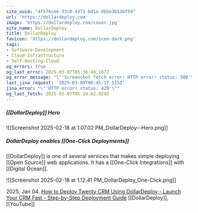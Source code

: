 ```yaml
---
site_uuid: "4f576cee-33c0-4371-bd1e-db5e3b536f59"
url: 'https://dollardeploy.com'
image: 'https://dollardeploy.com/cover.jpg'
site_name: DollarDeploy
title: DollarDeploy
favicon: 'https://dollardeploy.com/icon-dark.png'
tags:
- Software-Development
- Cloud-Infrastructure
- Self-Hosting-Cloud
og_errors: true
og_last_error: 2025-03-07T05:36:40.167Z
og_error_message: "\"'Screenshot fetch error: HTTP error! status: 500'\""
last_jina_request: '2025-03-09T06:45:17.515Z'
jina_error: "\"'HTTP error! status: 429'\""
og_last_fetch: 2025-03-07T05:19:02.929Z
---
```

##### [[DollarDeploy]] Hero
![[Screenshot 2025-02-18 at 1.07.02 PM_DollarDeploy--Hero.png]]

##### DollarDeploy enables [[One-Click Deployments]]
[[DollarDeploy]] is one of several services that makes simple deploying [[Open Source]] web applications. It has a [[One-Click Integrations]] with [[Digital Ocean]].


![[Screenshot 2025-02-18 at 1.12.41 PM_DollarDeploy_One-Click.png]]

2025, Jan 04. [How to Deploy Twenty CRM Using DollarDeploy - Launch Your CRM Fast - Step-by-Step Deployment Guide](https://youtu.be/nYXAqRZgyJo?si=KjCVcQ7GUSHzGMI9) [[DollarDeploy]], [[YouTube]]

